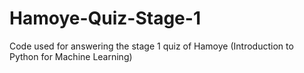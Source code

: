 # Hamoye-Quiz-Stage-1
Code used for answering the stage 1 quiz of Hamoye (Introduction to Python for Machine Learning)
